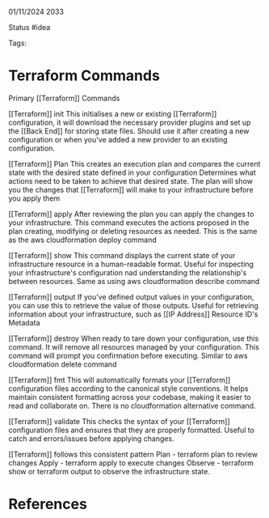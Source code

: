 01/11/2024 2033

Status #idea

Tags:

# Terraform Commands

Primary [[Terraform]] Commands

[[Terraform]] init
This initialises a new or existing [[Terraform]] configuration, it will download the necessary provider plugins and set up the [[Back End]] for storing state files.
Should use it after creating a new configuration or when you've added a new provider to an existing configuration.

[[Terraform]] Plan
This creates an execution plan and compares the current state with the desired state defined in your configuration
	Determines what actions need to be taken to achieve that desired state.
The plan will show you the changes that [[Terraform]] will make to your infrastructure before you apply them

[[Terraform]] apply
After reviewing the plan you can apply the changes to your infrastructure. This command executes the actions proposed in the plan creating, modifying or deleting resources as needed.
This is the same as the aws cloudformation deploy command

[[Terraform]] show
This command displays the current state of your infrastructure resource in a human-readable format.
Useful for inspecting your infrastructure's configuration nad understanding the relationship's between resources.
Same as using aws cloudformation describe command

[[Terraform]] output
If you've defined output values in your configuration, you can use this to retrieve the value of those outputs.
Useful for retrieving information about your infrastructure, such as
[[IP Address]]
Resource ID's
Metadata

[[Terraform]] destroy
When ready to tare down your configuration, use this command. It will remove all resources managed by your configuration. This command will prompt you confirmation before executing. Similar to aws cloudformation delete command

[[Terraform]] fmt
This will automatically formats your [[Terraform]] configuration files according to the canonical style conventions. It helps maintain consistent formatting across your codebase, making it easier to read and collaborate on.
There is no cloudformation alternative command.

[[Terraform]] validate
This checks the syntax of your [[Terraform]] configuration files and ensures that they are properly formatted. Useful to catch and errors/issues before applying changes.

[[Terraform]] follows this consistent pattern
		Plan - terraform plan to review changes
		Apply - terraform apply to execute changes
		Observe - terraform show or terraform output to observe the infrastructure state.








# References

